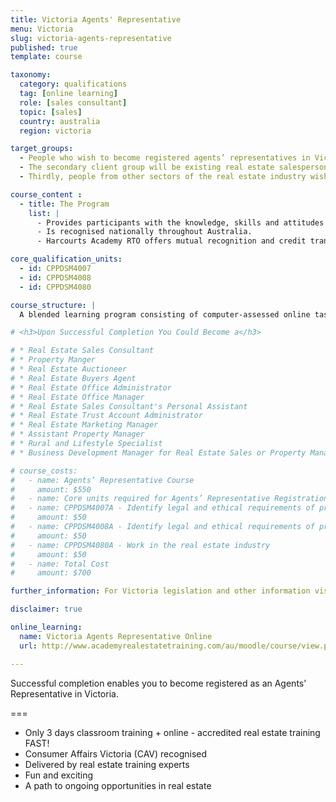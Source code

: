 ```yaml
---
title: Victoria Agents' Representative
menu: Victoria
slug: victoria-agents-representative
published: true
template: course

taxonomy:
  category: qualifications
  tag: [online learning]
  role: [sales consultant]
  topic: [sales]
  country: australia
  region: victoria

target_groups:
  - People who wish to become registered agents’ representatives in Victoria. Usually this group will have had little or no experience in the industry.
  - The secondary client group will be existing real estate salespersons moving interstate or from another country wishing to register as an agents’ representative.
  - Thirdly, people from other sectors of the real estate industry wishing to further develop their knowledge or skills in specific areas; e.g. personal assistants, registered salespersons, real estate franchise owners and managers wanting to up-skill or remain current in real estate practice.

course_content :
  - title: The Program
    list: |
      - Provides participants with the knowledge, skills and attitudes to demonstrate competency in **3 units** from the CPP40307 Certificate IV in Property Services (Real Estate).
      - Is recognised nationally throughout Australia.
      - Harcourts Academy RTO offers mutual recognition and credit transfer, plus [recognition of prior learning](/qualifications/australia/rpl).

core_qualification_units:
  - id: CPPDSM4007
  - id: CPPDSM4008
  - id: CPPDSM4080

course_structure: |
  A blended learning program consisting of computer-assessed online tasks followed by 3 days in-class training.

# <h3>Upon Successful Completion You Could Become a</h3>

# * Real Estate Sales Consultant
# * Property Manger
# * Real Estate Auctioneer
# * Real Estate Buyers Agent
# * Real Estate Office Administrator
# * Real Estate Office Manager
# * Real Estate Sales Consultant's Personal Assistant
# * Real Estate Trust Account Administrator
# * Real Estate Marketing Manager
# * Assistant Property Manager
# * Rural and Lifestyle Specialist
# * Business Development Manager for Real Estate Sales or Property Management

# course_costs:
#   - name: Agents’ Representative Course
#     amount: $550
#   - name: Core units required for Agents’ Representative Registration
#   - name: CPPDSM4007A - Identify legal and ethical requirements of property management to complete work
#     amount: $50
#   - name: CPPDSM4008A - Identify legal and ethical requirements of property sales to complete work
#     amount: $50
#   - name: CPPDSM4080A - Work in the real estate industry
#     amount: $50
#   - name: Total Cost
#     amount: $700

further_information: For Victoria legislation and other information visit [Consumer Affairs](http://www.consumer.vic.gov.au/businesses/licensed-businesses/estate-agents).

disclaimer: true

online_learning:
  name: Victoria Agents Representative Online
  url: http://www.academyrealestatetraining.com/au/moodle/course/view.php?id=106

---
```


Successful completion enables you to become registered as an Agents’ Representative in Victoria.

===

* Only 3 days classroom training + online - accredited real estate training FAST!
* Consumer Affairs Victoria (CAV) recognised
* Delivered by real estate training experts
* Fun and exciting
* A path to ongoing opportunities in real estate
